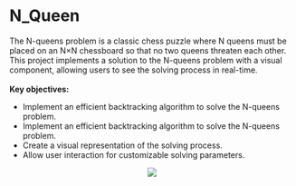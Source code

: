 # N_Queen
<p>
  The N-queens problem is a classic chess puzzle where N queens must be placed on an N×N chessboard so that no two queens threaten each other. This project implements a solution to the N-queens problem with a visual component, allowing users to see the solving process in real-time. 
  <br><br>
<b> Key objectives: </b>
  <ul>
    <li>
      Implement an efficient backtracking algorithm to solve the N-queens problem.
    </li>
    <li>
      Implement an efficient backtracking algorithm to solve the N-queens problem.
    </li>
    <li>
      Create a visual representation of the solving process.
    </li>
    <li>
      Allow user interaction for customizable solving parameters.
    </li>
  </ul>
</p>
<p align="center">
  <img src="https://github.com/Ryomensukuna2003/N-queen/assets/112168836/21ea90aa-570f-473d-b18a-9c4355d54d02" />
</p>
